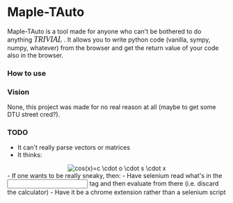 # Maple-TAuto

Maple-TAuto is a tool made for anyone who can't be bothered to do anything <em><font face="Brush Script MT" size=4> TRIVIAL </font></em>.
It allows you to write python code (vanilla, sympy, numpy, whatever) from the browser and get the return value of your code also in the browser.

### How to use



### Vision
None, this project was made for no real reason at all (maybe to get some DTU street cred?).

### TODO
- It can't really parse vectors or matrices
- It thinks: 
<div style="text-align: center"><img src="https://latex.codecogs.com/svg.image?cos(x)=c&space;\cdot&space;o&space;\cdot&space;s&space;\cdot&space;x" title="cos(x)=c \cdot o \cdot s \cdot x" /></div>
- If one wants to be really sneaky, then:
    - Have selenium read what's in the <input> tag and then evaluate from there (i.e. discard the calculator)
    - Have it be a chrome extension rather than a selenium script


